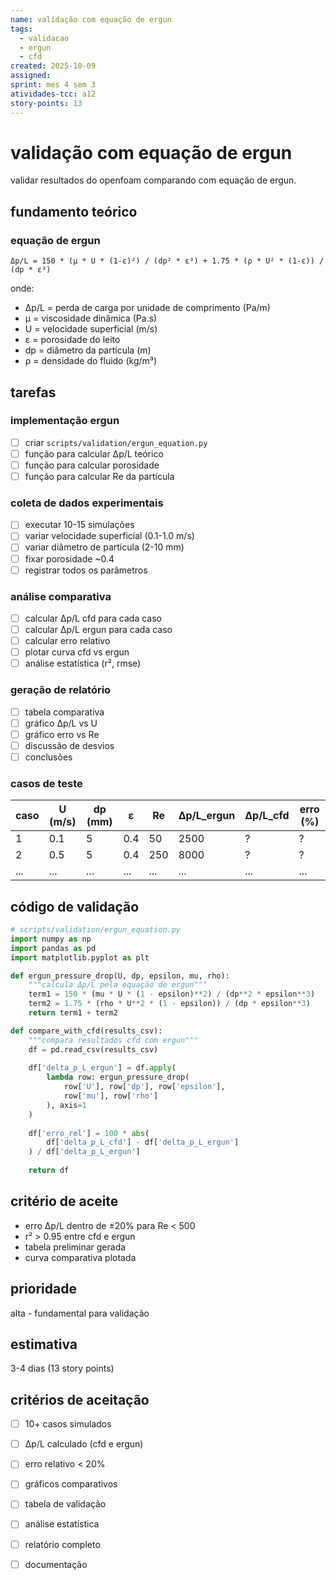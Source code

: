 ```yaml
---
name: validação com equação de ergun
tags:
  - validacao
  - ergun
  - cfd
created: 2025-10-09
assigned: 
sprint: mes 4 sem 3
atividades-tcc: a12
story-points: 13
---
```


# validação com equação de ergun

validar resultados do openfoam comparando com equação de ergun.

## fundamento teórico

### equação de ergun

```
Δp/L = 150 * (μ * U * (1-ε)²) / (dp² * ε³) + 1.75 * (ρ * U² * (1-ε)) / (dp * ε³)
```

onde:
- Δp/L = perda de carga por unidade de comprimento (Pa/m)
- μ = viscosidade dinâmica (Pa.s)
- U = velocidade superficial (m/s)
- ε = porosidade do leito
- dp = diâmetro da partícula (m)
- ρ = densidade do fluido (kg/m³)

## tarefas

### implementação ergun
- [ ] criar `scripts/validation/ergun_equation.py`
- [ ] função para calcular Δp/L teórico
- [ ] função para calcular porosidade
- [ ] função para calcular Re da partícula

### coleta de dados experimentais
- [ ] executar 10-15 simulações
- [ ] variar velocidade superficial (0.1-1.0 m/s)
- [ ] variar diâmetro de partícula (2-10 mm)
- [ ] fixar porosidade ~0.4
- [ ] registrar todos os parâmetros

### análise comparativa
- [ ] calcular Δp/L cfd para cada caso
- [ ] calcular Δp/L ergun para cada caso
- [ ] calcular erro relativo
- [ ] plotar curva cfd vs ergun
- [ ] análise estatística (r², rmse)

### geração de relatório
- [ ] tabela comparativa
- [ ] gráfico Δp/L vs U
- [ ] gráfico erro vs Re
- [ ] discussão de desvios
- [ ] conclusões

### casos de teste

| caso | U (m/s) | dp (mm) | ε | Re | Δp/L_ergun | Δp/L_cfd | erro (%) |
|------|---------|---------|---|----|-----------| ---------|----------|
| 1    | 0.1     | 5       | 0.4 | 50  | 2500      | ?        | ?        |
| 2    | 0.5     | 5       | 0.4 | 250 | 8000      | ?        | ?        |
| ...  | ...     | ...     | ... | ... | ...       | ...      | ...      |

## código de validação

```python
# scripts/validation/ergun_equation.py
import numpy as np
import pandas as pd
import matplotlib.pyplot as plt

def ergun_pressure_drop(U, dp, epsilon, mu, rho):
    """calcula Δp/L pela equação de ergun"""
    term1 = 150 * (mu * U * (1 - epsilon)**2) / (dp**2 * epsilon**3)
    term2 = 1.75 * (rho * U**2 * (1 - epsilon)) / (dp * epsilon**3)
    return term1 + term2

def compare_with_cfd(results_csv):
    """compara resultados cfd com ergun"""
    df = pd.read_csv(results_csv)
    
    df['delta_p_L_ergun'] = df.apply(
        lambda row: ergun_pressure_drop(
            row['U'], row['dp'], row['epsilon'], 
            row['mu'], row['rho']
        ), axis=1
    )
    
    df['erro_rel'] = 100 * abs(
        df['delta_p_L_cfd'] - df['delta_p_L_ergun']
    ) / df['delta_p_L_ergun']
    
    return df
```

## critério de aceite
- erro Δp/L dentro de ±20% para Re < 500
- r² > 0.95 entre cfd e ergun
- tabela preliminar gerada
- curva comparativa plotada

## prioridade
alta - fundamental para validação

## estimativa
3-4 dias (13 story points)

## critérios de aceitação
- [ ] 10+ casos simulados
- [ ] Δp/L calculado (cfd e ergun)
- [ ] erro relativo < 20%
- [ ] gráficos comparativos
- [ ] tabela de validação
- [ ] análise estatística
- [ ] relatório completo
- [ ] documentação

